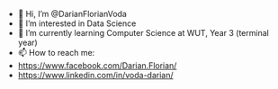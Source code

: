 - 👋 Hi, I’m @DarianFlorianVoda
- 👀 I’m interested in Data Science
- 🌱 I’m currently learning Computer Science at WUT, Year 3 (terminal year)
- 📫 How to reach me:
- https://www.facebook.com/Darian.Florian/
- https://www.linkedin.com/in/voda-darian/
